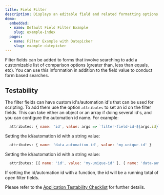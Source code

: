 ```yaml
---
title: Field Filter
description: Displays an editable field and related formatting options. A user can enter and format alphanumeric data. Best for long-form content that may require formatting and embedded media.
demo:
  embedded:
  - name: Default Field Filter Example
    slug: example-index
  pages:
  - name: Filter Example with Datepicker
    slug: example-datepicker
---
```


Filter fields can be added to forms that involve searching to add a customizable list of comparison options (greater than, less than equals, etc).
You can use this information in addition to the field value to conduct form based searches.

## Testability

The filter fields can have custom id's/automation id's that can be used for scripting. To add them use the option `attributes` to set an id on the filter fields. This can take either an object or an array if doing several id's, and you can configure the automation id name. For example:

```js
  attributes: { name: 'id', value: args => `filter-field-id-${args.id}` }
```

Setting the id/automation id with a string value:

```js
  attributes: { name: 'data-automation-id', value: 'my-unique-id' }
```

Setting the id/automation id with a string value:

```js
  attributes: [{ name: 'id', value: 'my-unique-id' }, { name: 'data-automation-id', value: 'my-unique-id' }]
```

If setting the id/automation id with a function, the id will be a running total of open filter fields.

Please refer to the [Application Testability Checklist](https://design.infor.com/resources/application-testability-checklist) for further details.
